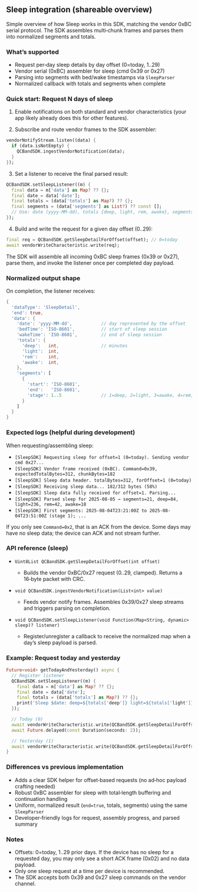 ## Sleep integration (shareable overview)

Simple overview of how Sleep works in this SDK, matching the vendor 0xBC serial protocol. The SDK assembles multi‑chunk frames and parses them into normalized segments and totals.

### What’s supported

- Request per‑day sleep details by day offset (0=today, 1..29)
- Vendor serial (0xBC) assembler for sleep (cmd 0x39 or 0x27)
- Parsing into segments with bed/wake timestamps via `SleepParser`
- Normalized callback with totals and segments when complete

### Quick start: Request N days of sleep

1) Enable notifications on both standard and vendor characteristics (your app likely already does this for other features).

2) Subscribe and route vendor frames to the SDK assembler:
```dart
vendorNotifyStream.listen((data) {
  if (data.isNotEmpty) {
    QCBandSDK.ingestVendorNotification(data);
  }
});
```

3) Set a listener to receive the final parsed result:
```dart
QCBandSDK.setSleepListener((m) {
  final data = m['data'] as Map? ?? {};
  final date = data['date'];
  final totals = (data['totals'] as Map?) ?? {};
  final segments = (data['segments'] as List?) ?? const [];
  // Use: date (yyyy-MM-dd), totals {deep, light, rem, awake}, segments array
});
```

4) Build and write the request for a given day offset (0..29):
```dart
final req = QCBandSDK.getSleepDetailForOffset(offset); // 0=today
await vendorWriteCharacteristic.write(req);
```

The SDK will assemble all incoming 0xBC sleep frames (0x39 or 0x27), parse them, and invoke the listener once per completed day payload.

### Normalized output shape

On completion, the listener receives:
```dart
{
  'dataType': 'SleepDetail',
  'end': true,
  'data': {
    'date': 'yyyy-MM-dd',           // day represented by the offset
    'bedTime': 'ISO-8601',          // start of sleep session
    'wakeTime': 'ISO-8601',         // end of sleep session
    'totals': {
      'deep':   int,                // minutes
      'light':  int,
      'rem':    int,
      'awake':  int,
    },
    'segments': [
      {
        'start': 'ISO-8601',
        'end':   'ISO-8601',
        'stage': 1..5               // 1=deep, 2=light, 3=awake, 4=rem, 5=other
      }
    ]
  }
}
```

### Expected logs (helpful during development)

When requesting/assembling sleep:
- `[SleepSDK] Requesting sleep for offset=1 (0=today). Sending vendor cmd 0x27...`
- `[SleepSDK] Vendor frame received (0xBC). Command=0x39, expectedTotalBytes=312, chunkBytes=182`
- `[SleepSDK] Sleep data header. totalBytes=312, forOffset=1 (0=today)`
- `[SleepSDK] Receiving sleep data... 182/312 bytes (58%)`
- `[SleepSDK] Sleep data fully received for offset=1. Parsing...`
- `[SleepSDK] Parsed sleep for 2025-08-05 → segments=21, deep=84, light=236, rem=42, awake=18`
- `[SleepSDK] First segments: 2025-08-04T23:21:00Z to 2025-08-04T23:51:00Z (stage 1); ...`

If you only see `Command=0x2`, that is an ACK from the device. Some days may have no sleep data; the device can ACK and not stream further.

### API reference (sleep)

- `Uint8List QCBandSDK.getSleepDetailForOffset(int offset)`
  - Builds the vendor 0xBC/0x27 request (0..29, clamped). Returns a 16‑byte packet with CRC.

- `void QCBandSDK.ingestVendorNotification(List<int> value)`
  - Feeds vendor notify frames. Assembles 0x39/0x27 sleep streams and triggers parsing on completion.

- `void QCBandSDK.setSleepListener(void Function(Map<String, dynamic> sleep)? listener)`
  - Register/unregister a callback to receive the normalized map when a day’s sleep payload is parsed.

### Example: Request today and yesterday

```dart
Future<void> getTodayAndYesterday() async {
  // Register listener
  QCBandSDK.setSleepListener((m) {
    final data = m['data'] as Map? ?? {};
    final date = data['date'];
    final totals = (data['totals'] as Map?) ?? {};
    print('Sleep $date: deep=${totals['deep']} light=${totals['light']} rem=${totals['rem']} awake=${totals['awake']}');
  });

  // Today (0)
  await vendorWriteCharacteristic.write(QCBandSDK.getSleepDetailForOffset(0));
  await Future.delayed(const Duration(seconds: 2));

  // Yesterday (1)
  await vendorWriteCharacteristic.write(QCBandSDK.getSleepDetailForOffset(1));
}
```

### Differences vs previous implementation

- Adds a clear SDK helper for offset‑based requests (no ad‑hoc payload crafting needed)
- Robust 0xBC assembler for sleep with total‑length buffering and continuation handling
- Uniform, normalized result (`end=true`, totals, segments) using the same `SleepParser`
- Developer‑friendly logs for request, assembly progress, and parsed summary

### Notes

- Offsets: 0=today, 1..29 prior days. If the device has no sleep for a requested day, you may only see a short ACK frame (0x02) and no data payload.
- Only one sleep request at a time per device is recommended.
- The SDK accepts both 0x39 and 0x27 sleep commands on the vendor channel.


